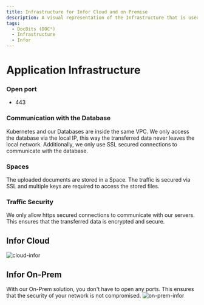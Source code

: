 ```yaml
---
title: Infrastructure for Infor Cloud and on Premise
description: A visual representation of the Infrastructure that is used for our applications when running Infor Cloud or On-Prem
tags:
  - DocBits (DOC²)
  - Infrastructure
  - Infor
---
```


# Application Infrastructure


### Open port
* 443

### Communication with the Database
Kubernetes and our Databases are inside the same VPC. We only access the database via the local IP, this way the transferred data never leaves the local network.
Additionally, we only use SSL secured connections to communicate with the database.

### Spaces
The uploaded documents are stored in a Space. The traffic is secured via SSL and multiple keys are required to access the stored files.

### Traffic Security
We only allow https secured connections to communicate with our servers. This ensures that the transferred data is encrypted and secure.

## Infor Cloud
![cloud-infor](/_images/security/infra-cloud.png)



## Infor On-Prem
With our On-Prem solution, you don't have to open any ports. This ensures that the security of your network is not compromised.
![on-prem-infor](/_images/security/infra-on-prem.png)
